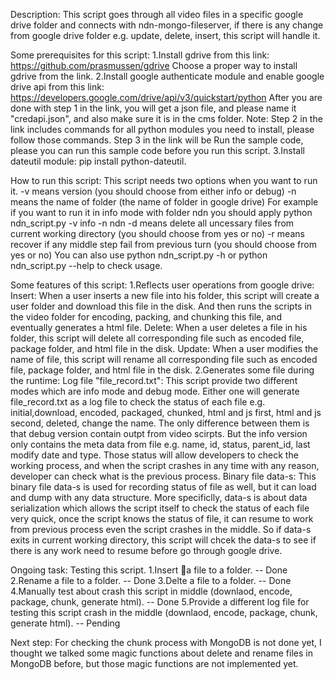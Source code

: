 Description:
This script goes through all video files in a specific google drive folder and connects with
ndn-mongo-fileserver, if there is any change from google drive folder e.g. update, delete, insert, this script will handle it.

Some prerequisites for this script: 
1.Install gdrive from this link:
  https://github.com/prasmussen/gdrive
  Choose a proper way to install gdrive from the link.
2.Install google authenticate module and enable google drive api from this link:
  https://developers.google.com/drive/api/v3/quickstart/python
  After you are done with step 1 in the link, you will get a json file, and please name it "credapi.json", and also make sure it is in the cms folder.
  Note: Step 2 in the link includes commands for all python modules you need to install, please follow those commands.
  Step 3 in the link will be Run the sample code, please you can run this sample code before you run this script.
3.Install dateutil module: pip install python-dateutil.

How to run this script:
This script needs two options when you want to run it.
-v means version (you should choose from either info or debug)
-n means the name of folder (the name of folder in google drive)
For example if you want to run it in info mode with folder ndn you should apply python ndn_script.py -v info -n ndn
-d means delete all uncessary files from current working directory (you should choose from yes or no)
-r means recover if any middle step fail from previous turn (you should choose from yes or no) 
You can also use python ndn_script.py -h or python ndn_script.py --help to check usage.

Some features of this script:
1.Reflects user operations from google drive:
Insert: 
When a user inserts a new file into his folder, this script will create a user folder and download this file in the disk. And then runs the scripts in
the video folder for encoding, packing, and chunking this file, and eventually generates a html file.
Delete: 
When a user deletes a file in his folder, this script will delete all corresponding file such as encoded file, package folder, and html file in the disk.
Update: 
When a user modifies the name of file, this script will rename all corresponding file such as encoded file, package folder, and html file in the disk.
2.Generates some file during the runtime:
Log file "file_record.txt": 
This script provide two different modes which are info mode and debug mode. Either one will generate file_record.txt as a log file to
check the status of each file e.g. initial,download, encoded, packaged, chunked, html and js first, html and js second, deleted, change the name. The only difference between them is that debug version contain outpt from video scirpts. But the info version only contains the meta data from file e.g. name, id, status, parent_id, last modify date and type. Those status will allow developers to check the working process, and when the script crashes in any time with any reason, developer can check what is the previous process. 
Binary file data-s: 
This binary file data-s is used for recording status of file as well, but it can load and dump with any data structure. More specificlly, 
data-s is about data serialization which allows the script itself to check the status of each file very quick, once the script knows the status of file, it can resume to work from previous process even the script crashes in the middle. So if data-s exits in current working directory, this script will chcek the data-s to see if there is any work need to resume before go through google drive.

Ongoing task:
Testing this script.
1.Insert a file to a folder.   -- Done
2.Rename a file to a folder.   -- Done
3.Delte a file to a folder.    -- Done
4.Manually test about crash this script in middle (downlaod, encode, package, chunk, generate html).  -- Done
5.Provide a different log file for testing this script crash in the middle (downlaod, encode, package, chunk, generate html).  -- Pending

Next step: For checking the chunk process with MongoDB is not done yet, I thought we talked 
some magic functions about delete and rename files in MongoDB before, but those magic functions are not implemented yet.